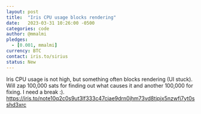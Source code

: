 ```yaml
---
layout: post
title:  "Iris CPU usage blocks rendering"
date:   2023-03-31 10:26:00 -0500
categories: code
author: @mmalmi
pledges:
  - [0.001, mmalmi]
currency: BTC
contact: iris.to/sirius
status: New
---
```


Iris CPU usage is not high, but something often blocks rendering (UI stuck). 
Will zap 100,000 sats for finding out what causes it and another 100,000 for fixing. I need a break :).
https://iris.to/note10q2c0s9ut3lf333c47cjae9drn0jhm73vd8tjpjx5nzwfj7yt0sshd3xrc
